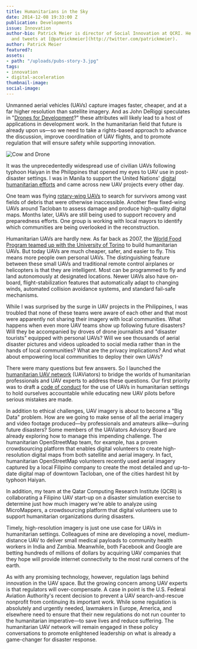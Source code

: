 ```yaml
---
title: Humanitarians in the Sky
date: 2014-12-08 19:33:00 Z
publication: Developments
issue: Innovation
author-bio: Patrick Meier is director of Social Innovation at QCRI. He blogs at iRevolution
  and tweets at [@patrickmeier](http://twitter.com/patrickmeier).
author: Patrick Meier
featured?: 
assets:
- path: "/uploads/pubs-story-3.jpg"
tags:
- innovation
- digital-acceleration
thumbnail-image:
social-image:
---
```


Unmanned aerial vehicles (UAVs) capture images faster, cheaper, and at a far higher resolution than satellite imagery. And as John DeRiggi speculates in "<a href="/articles/drones-for-development">Drones for Development</a>?" these attributes will likely lead to a host of applications in development work. In the humanitarian field that future is already upon us—so we need to take a rights-based approach to advance the discussion, improve coordination of UAV flights, and to promote regulation that will ensure safety while supporting innovation.




![Cow and Drone](/uploads/pubs-story-3.jpg "Photo Credit: flickr.com/photos/minhocos") 

It was the unprecedentedly widespread use of civilian UAVs following typhoon Haiyan in the Philippines that opened my eyes to UAV use in post-disaster settings. I was in Manila to support the United Nations' <a href="http://www.digitalhumanitarians.com/">digital humanitarian efforts</a> and came across new UAV projects every other day.

One team was flying <a href="http://irevolution.net/2013/12/05/uavs-in-disaster-response/">rotary-wing UAVs</a> to search for survivors among vast fields of debris that were otherwise inaccessible. Another flew fixed-wing UAVs around Tacloban to assess damage and produce high-quality digital maps. Months later, UAVs are still being used to support recovery and preparedness efforts. One group is working with local mayors to identify which communities are being overlooked in the reconstruction.

Humanitarian UAVs are hardly new. As far back as 2007, the <a href="http://irevolution.net/2008/04/09/un-world-food-program-to-use-uavs/">World Food Program teamed up with the University of Torino</a> to build humanitarian UAVs. But today UAVs are much cheaper, safer, and easier to fly. This means more people own personal UAVs. The distinguishing feature between these small UAVs and traditional remote control airplanes or helicopters is that they are intelligent. Most can be programmed to fly and land autonomously at designated locations. Newer UAVs also have on-board, flight-stabilization features that automatically adapt to changing winds, automated collision avoidance systems, and standard fail-safe mechanisms.

While I was surprised by the surge in UAV projects in the Philippines, I was troubled that none of these teams were aware of each other and that most were apparently not sharing their imagery with local communities. What happens when even more UAV teams show up following future disasters? Will they be accompanied by droves of drone journalists and "disaster tourists" equipped with personal UAVs? Will we see thousands of aerial disaster pictures and videos uploaded to social media rather than in the hands of local communities? What are the privacy implications? And what about empowering local communities to deploy their own UAVs?

There were many questions but few answers. So I launched the <a href="http://uaviators.org/">humanitarian UAV network</a> (UAViators) to bridge the worlds of humanitarian professionals and UAV experts to address these questions. Our first priority was to draft a <a href="http://uaviators.org/docs">code of conduct</a> for the use of UAVs in humanitarian settings to hold ourselves accountable while educating new UAV pilots before serious mistakes are made.

In addition to ethical challenges, UAV imagery is about to become a "Big Data" problem. How are we going to make sense of all the aerial imagery and video footage produced—by professionals and amateurs alike—during future disasters? Some members of the UAViators Advisory Board are already exploring how to manage this impending challenge. The humanitarian OpenStreetMap team, for example, has a proven crowdsourcing platform that enables digital volunteers to create high-resolution digital maps from both satellite and aerial imagery. In fact, humanitarian OpenStreetMap volunteers recently used aerial imagery captured by a local Filipino company to create the most detailed and up-to-date digital map of downtown Tacloban, one of the cities hardest hit by typhoon Haiyan.

In addition, my team at the Qatar Computing Research Institute (QCRI) is collaborating a Filipino UAV start-up on a disaster simulation exercise to determine just how much imagery we're able to analyze using MicroMappers, a crowdsourcing platform that digital volunteers use to support humanitarian organizations during disasters.

Timely, high-resolution imagery is just one use case for UAVs in humanitarian settings. Colleagues of mine are developing a novel, medium-distance UAV to deliver small medical payloads to community health workers in India and Zambia. Meanwhile, both Facebook and Google are betting hundreds of millions of dollars by acquiring UAV companies that they hope will provide internet connectivity to the most rural corners of the earth.

As with any promising technology, however, regulation lags behind innovation in the UAV space. But the growing concern among UAV experts is that regulators will over-compensate. A case in point is the U.S. Federal Aviation Authority's recent decision to prevent a UAV search-and-rescue nonprofit from continuing its important work. While some regulation is absolutely and urgently needed, lawmakers in Europe, America, and elsewhere need to ensure that their new regulations do not run counter to the humanitarian imperative—to save lives and reduce suffering. The humanitarian UAV network will remain engaged in these policy conversations to promote enlightened leadership on what is already a game-changer for disaster response.
